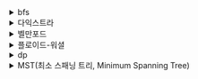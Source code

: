 <details>
  <summary> bfs </summary>
</details>

<details>
  <summary> 다익스트라 </summary>
</details>

<details>
  <summary> 벨만포드 </summary>
</details>

<details>
  <summary> 플로이드-워셜 </summary>
</details>

<details>
  <summary> dp </summary>
</details>

<details>
  <summary> MST(최소 스패닝 트리, Minimum Spanning Tree) </summary>
  
  ### 크루스칼

  ### 프림 

  ### 문제
  - [x] [도시 분할 계획](https://www.acmicpc.net/problem/1647)
</details>



